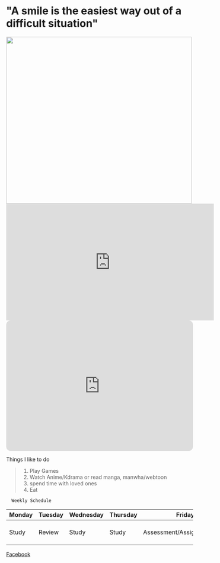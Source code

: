 # "A smile is the easiest way out of a difficult situation"

<img src="https://user-images.githubusercontent.com/95326401/212545652-5b1a9c0e-ca2d-46e4-a972-e3e83dfdcb38.png" width="500" height="450">
<iframe width="560" height="315" src="https://www.youtube.com/embed/k4V3Mo61fJM" title="YouTube video player" frameborder="0" allow="accelerometer; autoplay; clipboard-write; encrypted-media; gyroscope; picture-in-picture; web-share" allowfullscreen></iframe>

<iframe style="border-radius:12px" src="https://open.spotify.com/embed/playlist/0PEt4akqOOAw7N6Qwzx8Rc?utm_source=generator" width="100%" height="352" frameBorder="0" allowfullscreen="" allow="autoplay; clipboard-write; encrypted-media; fullscreen; picture-in-picture" loading="lazy"></iframe>

Things I like to do
>1. Play Games
>2. Watch Anime/Kdrama or read manga, manwha/webtoon
>3. spend time with loved ones
>4. Eat

      Weekly Schedule
      
      
| Monday | Tuesday | Wednesday | Thursday  | Friday | Saturday |Sunday |
| ------ | --------| --------  |-----------|--------|--------|--------|
|   Study |   Review  |     Study    |    Study  |    Assessment/Assignment/Quiz  | Lakaw-lakaw sa sm | Lakaw-lakaw sa robs |


[Facebook](https://www.facebook.com/profile.php?id=100087993836473)

